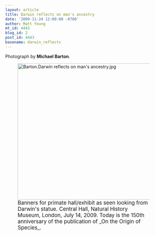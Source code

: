 ```yaml
---
layout: article
title: Darwin reflects on man's ancestry
date: '2009-11-24 12:00:00 -0700'
author: Matt Young
mt_id: 4443
blog_id: 2
post_id: 4443
basename: darwin_reflects
---
```

Photograph by **Michael Barton**.

<figure>
<a href="http://en.wikipedia.org/wiki/Charles_Darwin"><img src="http://pandasthumb.org/archives/2009/10/15/Barton.Darwin%20reflects%20on%20man%27s%20ancestry.jpg" alt="Barton.Darwin reflects on man&apos;s ancestry.jpg" width="584" height="438" /></a>
<figcaption markdown="span"><big>Banners for primate hall/exhibit as seen looking from Darwin's statue. Central Hall, Natural History Museum, London, July 14, 2009. Today is the 150th anniversary of the publication of _On the Origin of Species_.</big>

</figcaption>
</figure>
